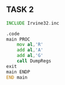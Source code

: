 ## TASK 2

```asm
INCLUDE Irvine32.inc

.code
main PROC
	mov al,'R'
	add al,'A'
	add al,'G'
	call DumpRegs
exit
main ENDP
END main
```
